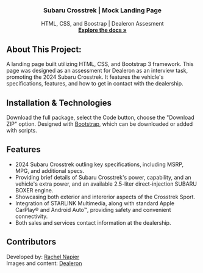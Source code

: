   <h3 align="center"><strong>Subaru Crosstrek | Mock Landing Page</strong></h3>

  <p align="center">
        HTML, CSS, and Boostrap | Dealeron Assesment
    <br />
    <a href="https://github.com/RachelNapier/dealeron-subaru"><strong>Explore the docs »</strong></a>
  </p>

<!-- ABOUT -->

## <strong>About This Project:</strong>
A landing page built utilizing HTML, CSS, and Bootstrap 3 framework. This page was designed as an assessment for Dealeron as an interview task, promoting the 2024 Subaru Crosstrek. It features the vehicle's specifications, features, and how to get in contact with the dealership.

<!-- GETTING STARTED -->

## <strong>Installation & Technologies</strong>
Download the full package, select the Code button, choose the "Download ZIP" option. Designed with [Bootstrap](https://getbootstrap.com/), which can be downloaded or added with scripts.

<!-- Features -->

## <strong>Features</strong>
- 2024 Subaru Crosstrek outling key specifications, including MSRP, MPG, and additional specs.
- Providing brief details of Subaru Crosstrek's power, capability, and an vehicle's extra power, and an available 2.5-liter direct-injection SUBARU BOXER engine.
- Showcasing both exterior and intererior aspects of the Crosstrek Sport.
- Integration of STARLINK Multimedia, along with standard Apple CarPlay® and Android Auto™, providing safety and convenient connectivity.
- Both sales and services contact information at the dealership.

<!-- CONTRIBUTORS -->

## <strong>Contributors</strong>
Developed by: [Rachel Napier](https://github.com/RachelNapier)<br>
Images and content: [Dealeron](https://www.dealeron.com/)